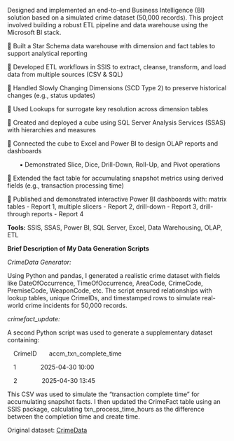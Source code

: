 Designed and implemented an end-to-end Business Intelligence (BI) solution based on a simulated crime dataset (50,000 records). This project involved building a robust ETL pipeline and data warehouse using the Microsoft BI stack.

🔹 Built a Star Schema data warehouse with dimension and fact tables to support analytical reporting

🔹 Developed ETL workflows in SSIS to extract, cleanse, transform, and load data from multiple sources (CSV & SQL)

🔹 Handled Slowly Changing Dimensions (SCD Type 2) to preserve historical changes (e.g., status updates)

🔹 Used Lookups for surrogate key resolution across dimension tables

🔹 Created and deployed a cube using SQL Server Analysis Services (SSAS) with hierarchies and measures

🔹 Connected the cube to Excel and Power BI to design OLAP reports and dashboards

  ▪ Demonstrated Slice, Dice, Drill-Down, Roll-Up, and Pivot operations
  
🔹 Extended the fact table for accumulating snapshot metrics using derived fields (e.g., transaction processing time)

🔹 Published and demonstrated interactive Power BI dashboards with: matrix tables - Report 1, multiple slicers - Report 2,  drill-down - Report 3, drill-through reports - Report 4

**Tools:** SSIS, SSAS, Power BI, SQL Server, Excel, Data Warehousing, OLAP, ETL

**Brief Description of My Data Generation Scripts**

*CrimeData Generator:*

Using Python and pandas, I generated a realistic crime dataset with fields like DateOfOccurrence, TimeOfOccurrence, AreaCode, CrimeCode, PremiseCode, WeaponCode, etc. The script ensured relationships with lookup tables, unique CrimeIDs, and timestamped rows to simulate real-world crime incidents for 50,000 records.

*crimefact_update:*

A second Python script was used to generate a supplementary dataset containing:

 CrimeID  accm_txn_complete_time
 
 1    2025-04-30 10:00
 
 2    2025-04-30 13:45
 
This CSV was used to simulate the “transaction complete time” for accumulating snapshot facts. I then updated the CrimeFact table using an SSIS package, calculating txn_process_time_hours as the difference between the completion time and create time.

Original dataset: <a href="https://www.kaggle.com/datasets/shubhrarana/crimedatasetla">CrimeData </a>
